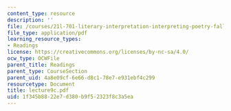 ```yaml
---
content_type: resource
description: ''
file: /courses/21l-701-literary-interpretation-interpreting-poetry-fall-2003/1f345b8822e7d380b9f52323f8c3a5ea_lecture9c.pdf
file_type: application/pdf
learning_resource_types:
- Readings
license: https://creativecommons.org/licenses/by-nc-sa/4.0/
ocw_type: OCWFile
parent_title: Readings
parent_type: CourseSection
parent_uid: 4a8e09cf-6e66-d8c1-78e7-e931ebf4c299
resourcetype: Document
title: lecture9c.pdf
uid: 1f345b88-22e7-d380-b9f5-2323f8c3a5ea
---
```

